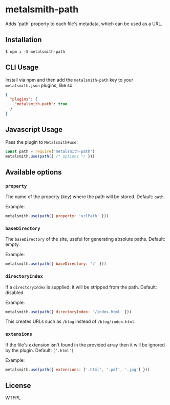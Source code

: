 # metalsmith-path

Adds 'path' property to each file's metadata, which can be used as a URL.

## Installation

```
$ npm i -S metalsmith-path
```

## CLI Usage

Install via npm and then add the `metalsmith-path` key to your `metalsmith.json`
plugins, like so:

```json
{
  "plugins": {
    "metalsmith-path": true
  }
}
```

## Javascript Usage

Pass the plugin to `Metalsmith#use`:

```js
const path = require('metalsmith-path')
metalsmith.use(path({ /* options */ }))
```

## Available options

### `property`

The name of the property (key) where the path will be stored.  Default: `path`.

Example:

```js
metalsmith.use(path({ property: 'urlPath' }))
```

### `baseDirectory`

The `baseDirectory` of the site, useful for generating absolute paths.  Default:
empty.

Example:

```js
metalsmith.use(path({ baseDirectory: '/' }))
```

### `directoryIndex`

If a `directoryIndex` is supplied, it will be stripped from the path.  Default:
disabled.

Example:

```js
metalsmith.use(path({ directoryIndex: '/index.html' }))
```

This creates URLs such as `/blog` instead of `/blog/index.html`.

### `extensions`

If the file's extension isn't found in the provided array then it will be
ignored by the plugin.  Default: `['.html']`

Example:

```js
metalsmith.use(path({ extensions: ['.html', '.pdf', '.jpg'] }))
```

## License

WTFPL
